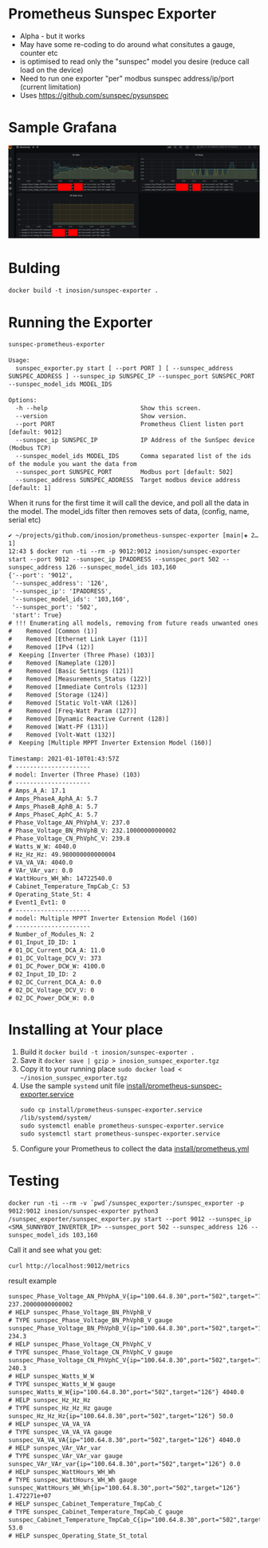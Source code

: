 # Prometheus Sunspec Exporter

- Alpha - but it works
- May have some re-coding to do around what consitutes a gauge, counter etc
- is optimised to read only the "sunspec" model you desire (reduce call load on the device)
- Need to run one exporter "per" modbus sunspec address/ip/port (current limitation)
- Uses https://github.com/sunspec/pysunspec

# Sample Grafana

![images/grafana_dash_sample_2021-01-10_13-28.png](images/grafana_dash_sample_2021-01-10_13-28.png)

# Bulding 

`docker build -t inosion/sunspec-exporter .`


# Running the Exporter

```
sunspec-prometheus-exporter

Usage:
  sunspec_exporter.py start [ --port PORT ] [ --sunspec_address SUNSPEC_ADDRESS ] --sunspec_ip SUNSPEC_IP --sunspec_port SUNSPEC_PORT --sunspec_model_ids MODEL_IDS 

Options:
  -h --help                          Show this screen.
  --version                          Show version.
  --port PORT                        Prometheus Client listen port [default: 9012]
  --sunspec_ip SUNSPEC_IP            IP Address of the SunSpec device (Modbus TCP)
  --sunspec_model_ids MODEL_IDS      Comma separated list of the ids of the module you want the data from
  --sunspec_port SUNSPEC_PORT        Modbus port [default: 502]
  --sunspec_address SUNSPEC_ADDRESS  Target modbus device address [default: 1]
```

When it runs for the first time it will call the device, and poll all the data in the model. 
The model_ids filter then removes sets of data, (config, name, serial etc)

```
✔ ~/projects/github.com/inosion/prometheus-sunspec-exporter [main|✚ 2…1] 
12:43 $ docker run -ti --rm -p 9012:9012 inosion/sunspec-exporter start --port 9012 --sunspec_ip IPADDRESS --sunspec_port 502 --sunspec_address 126 --sunspec_model_ids 103,160
{'--port': '9012',
 '--sunspec_address': '126',
 '--sunspec_ip': 'IPADDRESS',
 '--sunspec_model_ids': '103,160',
 '--sunspec_port': '502',
 'start': True}
# !!! Enumerating all models, removing from future reads unwanted ones
#    Removed [Common (1)]
#    Removed [Ethernet Link Layer (11)]
#    Removed [IPv4 (12)]
#  Keeping [Inverter (Three Phase) (103)]
#    Removed [Nameplate (120)]
#    Removed [Basic Settings (121)]
#    Removed [Measurements_Status (122)]
#    Removed [Immediate Controls (123)]
#    Removed [Storage (124)]
#    Removed [Static Volt-VAR (126)]
#    Removed [Freq-Watt Param (127)]
#    Removed [Dynamic Reactive Current (128)]
#    Removed [Watt-PF (131)]
#    Removed [Volt-Watt (132)]
#  Keeping [Multiple MPPT Inverter Extension Model (160)]

Timestamp: 2021-01-10T01:43:57Z
# ---------------------
# model: Inverter (Three Phase) (103)
# ---------------------
# Amps_A_A: 17.1
# Amps_PhaseA_AphA_A: 5.7
# Amps_PhaseB_AphB_A: 5.7
# Amps_PhaseC_AphC_A: 5.7
# Phase_Voltage_AN_PhVphA_V: 237.0
# Phase_Voltage_BN_PhVphB_V: 232.10000000000002
# Phase_Voltage_CN_PhVphC_V: 239.8
# Watts_W_W: 4040.0
# Hz_Hz_Hz: 49.980000000000004
# VA_VA_VA: 4040.0
# VAr_VAr_var: 0.0
# WattHours_WH_Wh: 14722540.0
# Cabinet_Temperature_TmpCab_C: 53
# Operating_State_St: 4
# Event1_Evt1: 0
# ---------------------
# model: Multiple MPPT Inverter Extension Model (160)
# ---------------------
# Number_of_Modules_N: 2
# 01_Input_ID_ID: 1
# 01_DC_Current_DCA_A: 11.0
# 01_DC_Voltage_DCV_V: 373
# 01_DC_Power_DCW_W: 4100.0
# 02_Input_ID_ID: 2
# 02_DC_Current_DCA_A: 0.0
# 02_DC_Voltage_DCV_V: 0
# 02_DC_Power_DCW_W: 0.0
```

# Installing at Your place

1. Build it `docker build -t inosion/sunspec-exporter .`
2. Save it `docker save | gzip > inosion_sunspec_exporter.tgz`
3. Copy it to your running place
    `sudo docker load < ~/inosion_sunspec_exporter.tgz`
4. Use the sample `systemd` unit file  [install/prometheus-sunspec-exporter.service](install/prometheus-sunspec-exporter.service)
     ```
     sudo cp install/prometheus-sunspec-exporter.service /lib/systemd/system/
     sudo systemctl enable prometheus-sunspec-exporter.service 
     sudo systemctl start prometheus-sunspec-exporter.service 
     ```
5. Configure your Prometheus to collect the data [install/prometheus.yml](install/prometheus.yml)
   

# Testing 

```
docker run -ti --rm -v `pwd`/sunspec_exporter:/sunspec_exporter -p 9012:9012 inosion/sunspec-exporter python3 /sunspec_exporter/sunspec_exporter.py start --port 9012 --sunspec_ip <SMA_SUNNYBOY_INVERTER_IP> --sunspec_port 502 --sunspec_address 126 --sunspec_model_ids 103,160
```

Call it and see what you get:

`curl http://localhost:9012/metrics`

result example
```
sunspec_Phase_Voltage_AN_PhVphA_V{ip="100.64.8.30",port="502",target="126"} 237.20000000000002
# HELP sunspec_Phase_Voltage_BN_PhVphB_V 
# TYPE sunspec_Phase_Voltage_BN_PhVphB_V gauge
sunspec_Phase_Voltage_BN_PhVphB_V{ip="100.64.8.30",port="502",target="126"} 234.3
# HELP sunspec_Phase_Voltage_CN_PhVphC_V 
# TYPE sunspec_Phase_Voltage_CN_PhVphC_V gauge
sunspec_Phase_Voltage_CN_PhVphC_V{ip="100.64.8.30",port="502",target="126"} 240.3
# HELP sunspec_Watts_W_W 
# TYPE sunspec_Watts_W_W gauge
sunspec_Watts_W_W{ip="100.64.8.30",port="502",target="126"} 4040.0
# HELP sunspec_Hz_Hz_Hz 
# TYPE sunspec_Hz_Hz_Hz gauge
sunspec_Hz_Hz_Hz{ip="100.64.8.30",port="502",target="126"} 50.0
# HELP sunspec_VA_VA_VA 
# TYPE sunspec_VA_VA_VA gauge
sunspec_VA_VA_VA{ip="100.64.8.30",port="502",target="126"} 4040.0
# HELP sunspec_VAr_VAr_var 
# TYPE sunspec_VAr_VAr_var gauge
sunspec_VAr_VAr_var{ip="100.64.8.30",port="502",target="126"} 0.0
# HELP sunspec_WattHours_WH_Wh 
# TYPE sunspec_WattHours_WH_Wh gauge
sunspec_WattHours_WH_Wh{ip="100.64.8.30",port="502",target="126"} 1.472271e+07
# HELP sunspec_Cabinet_Temperature_TmpCab_C 
# TYPE sunspec_Cabinet_Temperature_TmpCab_C gauge
sunspec_Cabinet_Temperature_TmpCab_C{ip="100.64.8.30",port="502",target="126"} 53.0
# HELP sunspec_Operating_State_St_total 
```

